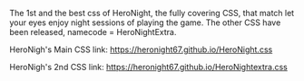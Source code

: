 The 1st and the best css of HeroNight, the fully covering CSS, that match let your eyes enjoy night sessions of playing the game.
The other CSS have been released, namecode = HeroNightExtra.

HeroNigh's Main CSS link: https://heronight67.github.io/HeroNight.css

HeroNigh's 2nd CSS link: https://heronight67.github.io/HeroNightextra.css

